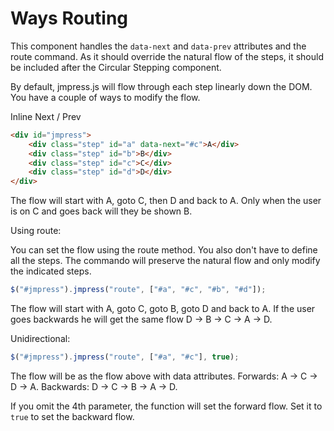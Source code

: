 # Ways Routing

This component handles the `data-next` and `data-prev` attributes and the route command. As it should override the natural flow of the steps, it should be included after the Circular Stepping component.

By default, jmpress.js will flow through each step linearly down the DOM. You have a couple of ways to modify the flow.

Inline Next / Prev

``` html
<div id="jmpress">
	<div class="step" id="a" data-next="#c">A</div>
	<div class="step" id="b">B</div>
	<div class="step" id="c">C</div>
	<div class="step" id="d">D</div>
</div>
```

The flow will start with A, goto C, then D and back to A. Only when the user is on C and goes back will they be shown B.

Using route:

You can set the flow using the route method. You also don't have to define all the steps. The commando will preserve the natural flow and only modify the indicated steps.

``` javascript
$("#jmpress").jmpress("route", ["#a", "#c", "#b", "#d"]);
```

The flow will start with A, goto C, goto B, goto D and back to A. If the user goes backwards he will get the same flow D -> B -> C -> A -> D.

Unidirectional:

``` javascript
$("#jmpress").jmpress("route", ["#a", "#c"], true);
```

The flow will be as the flow above with data attributes. 
Forwards: A -> C -> D -> A. Backwards: D -> C -> B -> A -> D.

If you omit the 4th parameter, the function will set the forward flow. Set it to `true` to set the backward flow.

